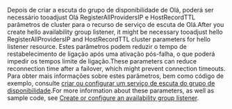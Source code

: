 <span data-ttu-id="9149a-101">Depois de criar a escuta do grupo de disponibilidade de Olá, poderá ser necessário tooadjust Olá RegisterAllProvidersIP e HostRecordTTL parâmetros de cluster para o recurso de serviço de escuta de Olá.</span><span class="sxs-lookup"><span data-stu-id="9149a-101">After you create hello availability group listener, it might be necessary tooadjust hello RegisterAllProvidersIP and HostRecordTTL cluster parameters for hello listener resource.</span></span> <span data-ttu-id="9149a-102">Estes parâmetros podem reduzir o tempo de restabelecimento de ligação após uma ativação pós-falha, o que poderá impedir os tempos limite de ligação.</span><span class="sxs-lookup"><span data-stu-id="9149a-102">These parameters can reduce reconnection time after a failover, which might prevent connection timeouts.</span></span> <span data-ttu-id="9149a-103">Para obter mais informações sobre estes parâmetros, bem como código de exemplo, consulte [criar ou configurar um serviço de escuta do grupo de disponibilidade](https://msdn.microsoft.com/library/hh213080.aspx#MultiSubnetFailover).</span><span class="sxs-lookup"><span data-stu-id="9149a-103">For more information about these parameters, as well as sample code, see [Create or configure an availability group listener](https://msdn.microsoft.com/library/hh213080.aspx#MultiSubnetFailover).</span></span>

